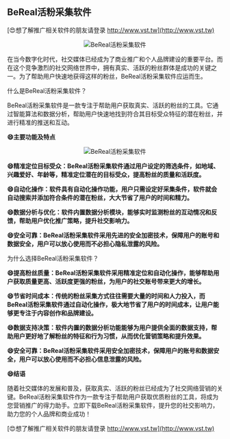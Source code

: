 ## **BeReal活粉采集软件**

[😍想了解推广相关软件的朋友请登录 http://www.vst.tw](http://www.vst.tw)

 <center><img src="https://vst.tw/MP4/tuiguang/png/3.png" alt="BeReal活粉采集软件"></center>

在当今数字化时代，社交媒体已经成为了商业推广和个人品牌建设的重要平台。而在这个竞争激烈的社交网络世界中，拥有真实、活跃的粉丝群体是成功的关键之一。为了帮助用户快速地获得这样的粉丝，BeReal活粉采集软件应运而生。

什么是BeReal活粉采集软件？

BeReal活粉采集软件是一款专注于帮助用户获取真实、活跃的粉丝的工具。它通过智能算法和数据分析，帮助用户快速地找到符合其目标受众特征的潜在粉丝，并进行精准的推送和互动。

**😄主要功能及特点**

 <center><img src="https://vst.tw/MP4/tuiguang/png/1.png" alt="BeReal活粉采集软件"></center>

**😄精准定位目标受众：BeReal活粉采集软件通过用户设定的筛选条件，如地域、兴趣爱好、年龄等，精准定位潜在的目标受众，提高粉丝的质量和活跃度。**

**😄自动化操作：软件具有自动化操作功能，用户只需设定好采集条件，软件就会自动搜索并添加符合条件的潜在粉丝，大大节省了用户的时间和精力。**

**😄数据分析与优化：软件内置数据分析模块，能够实时监测粉丝的互动情况和反馈，帮助用户优化推广策略，提升社交影响力。**

**😄安全可靠：BeReal活粉采集软件采用先进的安全加密技术，保障用户的账号和数据安全，用户可以放心使用而不必担心隐私泄露的风险。**

为什么选择BeReal活粉采集软件？

**😄提高粉丝质量：BeReal活粉采集软件采用精准定位和自动化操作，能够帮助用户获取质量更高、活跃度更强的粉丝，为用户的社交账号带来更大的增长。**

**😄节省时间成本：传统的粉丝采集方式往往需要大量的时间和人力投入，而BeReal活粉采集软件通过自动化操作，极大地节省了用户的时间成本，让用户能够更专注于内容创作和品牌建设。**

**😄数据支持决策：软件内置的数据分析功能能够为用户提供全面的数据支持，帮助用户更好地了解粉丝的特征和行为习惯，从而优化营销策略和提升效果。**

**😄安全可靠：BeReal活粉采集软件采用安全加密技术，保障用户的账号和数据安全，用户可以放心使用而不必担心信息泄露的风险。**

**😄结语**

随着社交媒体的发展和普及，获取真实、活跃的粉丝已经成为了社交网络营销的关键。BeReal活粉采集软件作为一款专注于帮助用户获取优质粉丝的工具，将成为您营销推广的得力助手。立即下载BeReal活粉采集软件，提升您的社交影响力，助力您的个人品牌和商业成功！

[😍想了解推广相关软件的朋友请登录 http://www.vst.tw](http://www.vst.tw)




